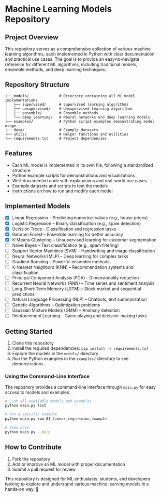 # Machine Learning Models Repository

## Project Overview
This repository serves as a comprehensive collection of various machine learning algorithms, each implemented in Python with clear documentation and practical use cases. The goal is to provide an easy-to-navigate reference for different ML algorithms, including traditional models, ensemble methods, and deep learning techniques.

## Repository Structure
```
├── models/              # Directory containing all ML model implementations
│   ├── supervised/      # Supervised learning algorithms
│   ├── unsupervised/    # Unsupervised learning algorithms
│   ├── ensemble/        # Ensemble methods
│   └── deep_learning/   # Neural networks and deep learning models
├── examples/            # Python script examples demonstrating model usage
├── data/                # Example datasets
├── utils/               # Helper functions and utilities
└── requirements.txt     # Project dependencies
```

## Features
- Each ML model is implemented in its own file, following a standardized structure
- Python example scripts for demonstrations and visualizations
- Well-documented code with explanations and real-world use cases
- Example datasets and scripts to test the models
- Instructions on how to run and modify each model

## Implemented Models
- [x] Linear Regression – Predicting numerical values (e.g., house prices)
- [x] Logistic Regression – Binary classification (e.g., spam detection)
- [x] Decision Trees – Classification and regression tasks
- [x] Random Forest – Ensemble learning for better accuracy
- [x] K-Means Clustering – Unsupervised learning for customer segmentation
- [ ] Naïve Bayes – Text classification (e.g., spam filtering)
- [ ] Support Vector Machines (SVM) – Handwriting and image classification
- [ ] Neural Networks (MLP) – Deep learning for complex tasks
- [ ] Gradient Boosting – Powerful ensemble methods
- [ ] K-Nearest Neighbors (KNN) – Recommendation systems and classification
- [ ] Principal Component Analysis (PCA) – Dimensionality reduction
- [ ] Recurrent Neural Networks (RNN) – Time series and sentiment analysis
- [ ] Long Short-Term Memory (LSTM) – Stock market and sequential predictions
- [ ] Natural Language Processing (NLP) – Chatbots, text summarization
- [ ] Genetic Algorithms – Optimization problems
- [ ] Gaussian Mixture Models (GMM) – Anomaly detection
- [ ] Reinforcement Learning – Game playing and decision-making tasks

## Getting Started
1. Clone this repository
2. Install the required dependencies: `pip install -r requirements.txt`
3. Explore the models in the `models/` directory
4. Run the Python examples in the `examples/` directory to see demonstrations

### Using the Command-Line Interface
The repository provides a command-line interface through `main.py` for easy access to models and examples:

```bash
# List all available models and examples
python main.py list

# Run a specific example
python main.py run 01_linear_regression_example

# Show help
python main.py --help
```

## How to Contribute
1. Fork the repository
2. Add or improve an ML model with proper documentation
3. Submit a pull request for review

This repository is designed for ML enthusiasts, students, and developers looking to explore and understand various machine learning models in a hands-on way. 🚀 